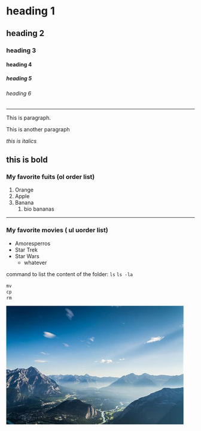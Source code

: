 # heading 1

## heading 2
### heading 3
#### heading 4
##### heading 5
###### heading 6
---
This is paragraph.

This is another paragraph

*this is italics*

**this is bold**
---
### My favorite fuits (ol order list)
1. Orange
2. Apple
3. Banana 
   1. bio bananas      
---
### My favorite movies ( ul uorder list)
- Amoresperros
- Star Trek
- Star Wars
  - whatever

command to list the content of the folder: `ls` `ls -la`

```
mv
cp
rm
```



![image info](./th-3417049223)
